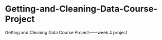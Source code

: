 # Getting-and-Cleaning-Data-Course-Project
Getting and Cleaning Data Course Project——week 4 project
